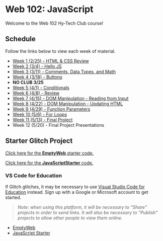 # Web 102: JavaScript
Welcome to the Web 102 Hy-Tech Club course!

## Schedule
Follow the links below to view each week of material.

- [Week 1 (2/25) - HTML & CSS Review](HtmlCssReview/StudentDesc.md)
- [Week 2 (3/4) - Hello JS](IntroToJS/StudentDesc.md)
- [Week 3 (3/11) - Comments, Data Types, and Math](DataTypes/StudentDesc.md)
- [Week 4 (3/18) - Buttons](Buttons/StudentDesc.md)
- **NO CLUB 3/25**
- [Week 5 (4/1) - Conditionals](Conditionals/StudentDesc.md)
- [Week 6 (4/8) - Review](MidSemesterReview/StudentDesc.md)
- [Week 7 (4/15) - DOM Manipulation - Reading from Input](DomManipulation/StudentDesc.md)
- [Week 8 (4/22) - DOM Manipulation - Updating HTML](DomManipulationContinued/StudentDesc.md)
- [Week 9 (4/29) - Function Parameters](FunctionParameters/StudentDesc.md)
- [Week 10 (5/6) - For Loops](ForLoops/StudentDesc.md)
- [Week 11 (5/13) - Final Project](FinalProjects/StudentDesc.md)
- Week 12 (5/20) - Final Project Presentations

## Starter Glitch Project
[Click here for the **EmptyWeb** starter code.](https://glitch.com/edit/#!/remix/emptyweb101)

[Click here for the **JavaScriptStarter** code.](https://glitch.com/edit/#!/remix/javascriptstarter)

### VS Code for Education
If Glitch glitches, it may be necessary to use [Visual Studio Code for Education](https://vscodeedu.com/) instead. Sign up with a Google or Microsoft account to get started.

>_Note: when using this platform, it will be necessary to "Share" projects in order to send links. It will also be necessary to "Publish" projects to allow other people to view them online._

- [EmptyWeb](https://vscodeedu.com/fIutwSTikdAllE0aICni)
- [JavaScript Starter](https://vscodeedu.com/pBlui3sIiWEeNZ0mG8hI)
